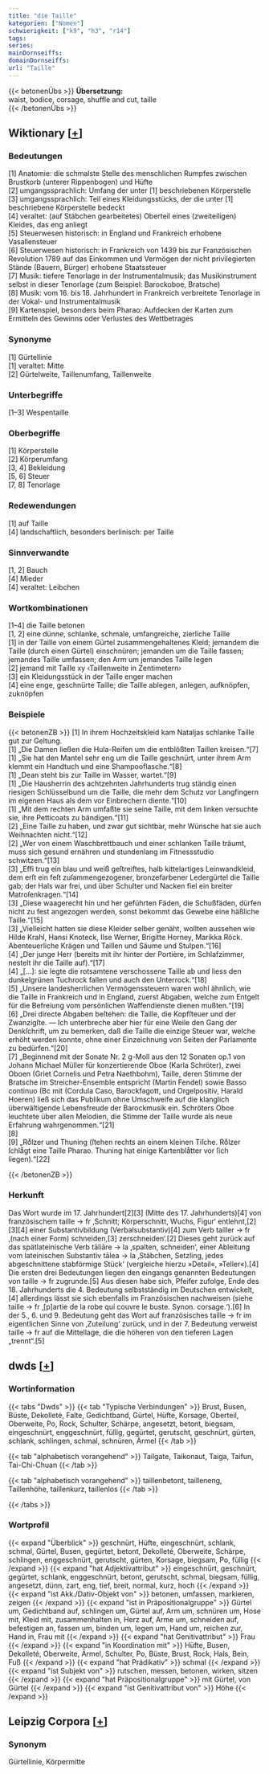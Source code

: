 ```yaml
---
title: "die Taille"
kategorien: ["Nomen"]
schwierigkeit: ["k9", "h3", "r14"]
tags:
series:
mainDornseiffs:
domainDornseiffs:
url: "Taille"
---
```


{{< betonenÜbs >}}
**Übersetzung:**  
waist, bodice, corsage, shuffle and cut, taille  
{{< /betonenÜbs >}}

## Wiktionary [[+](https://de.wiktionary.org/wiki/Taille)]

### Bedeutungen
[1] Anatomie: die schmalste Stelle des menschlichen Rumpfes zwischen Brustkorb (unterer Rippenbogen) und Hüfte  
[2] umgangssprachlich: Umfang der unter [1] beschriebenen Körperstelle  
[3] umgangssprachlich: Teil eines Kleidungsstücks, der die unter [1] beschriebene Körperstelle bedeckt  
[4] veraltet: (auf Stäbchen gearbeitetes) Oberteil eines (zweiteiligen) Kleides, das eng anliegt  
[5] Steuerwesen historisch: in England und Frankreich erhobene Vasallensteuer  
[6] Steuerwesen historisch: in Frankreich von 1439 bis zur Französischen Revolution 1789 auf das Einkommen und Vermögen der nicht privilegierten Stände (Bauern, Bürger) erhobene Staatssteuer  
[7] Musik: tiefere Tenorlage in der Instrumentalmusik; das Musikinstrument selbst in dieser Tenorlage (zum Beispiel: Barockoboe, Bratsche)  
[8] Musik: vom 16. bis 18. Jahrhundert in Frankreich verbreitete Tenorlage in der Vokal- und Instrumentalmusik  
[9] Kartenspiel, besonders beim Pharao: Aufdecken der Karten zum Ermitteln des Gewinns oder Verlustes des Wettbetrages  

### Synonyme
[1] Gürtellinie  
[1] veraltet: Mitte  
[2] Gürtelweite, Taillenumfang, Taillenweite  

### Unterbegriffe
[1–3] Wespentaille  

### Oberbegriffe
[1] Körperstelle  
[2] Körperumfang  
[3, 4] Bekleidung  
[5, 6] Steuer  
[7, 8] Tenorlage  

### Redewendungen
[1] auf Taille  
[4] landschaftlich, besonders berlinisch: per Taille  

### Sinnverwandte
[1, 2] Bauch  
[4] Mieder  
[4] veraltet: Leibchen  

### Wortkombinationen
[1–4] die Taille betonen  
[1, 2] eine dünne, schlanke, schmale, umfangreiche, zierliche Taille  
[1] in der Taille von einem Gürtel zusammengehaltenes Kleid; jemandem die Taille (durch einen Gürtel) einschnüren; jemanden um die Taille fassen; jemandes Taille umfassen; den Arm um jemandes Taille legen  
[2] jemand mit Taille xy ‹Taillenweite in Zentimetern›  
[3] ein Kleidungsstück in der Taille enger machen  
[4] eine enge, geschnürte Taille; die Taille ablegen, anlegen, aufknöpfen, zuknöpfen  

### Beispiele
{{< betonenZB >}}
[1] In ihrem Hochzeitskleid kam Nataljas schlanke Taille gut zur Geltung.  
[1] „Die Damen ließen die Hula-Reifen um die entblößten Taillen kreisen.“[7]  
[1] „Sie hat den Mantel sehr eng um die Taille geschnürt, unter ihrem Arm klemmt ein Handtuch und eine Shampooflasche.“[8]  
[1] „Dean steht bis zur Taille im Wasser, wartet.“[9]  
[1] „Die Hausherrin des achtzehnten Jahrhunderts trug ständig einen riesigen Schlüsselbund um die Taille, die mehr dem Schutz vor Langfingern im eigenen Haus als dem vor Einbrechern diente.“[10]  
[1] „Mit dem rechten Arm umfaßte sie seine Taille, mit dem linken versuchte sie, ihre Petticoats zu bändigen.“[11]  
[2] „Eine Taille zu haben, und zwar gut sichtbar, mehr Wünsche hat sie auch Weihnachten nicht.“[12]  
[2] „Wer von einem Waschbrettbauch und einer schlanken Taille träumt, muss sich gesund ernähren und stundenlang im Fitnessstudio schwitzen.“[13]  
[3] „Effi trug ein blau und weiß geſtreiftes, halb kittelartiges Leinwandkleid, dem erſt ein feſt zuſammengezogener, bronzefarbener Ledergürtel die Taille gab; der Hals war frei, und über Schulter und Nacken fiel ein breiter Matroſenkragen.“[14]  
[3] „Diese waagerecht hin und her geführten Fäden, die Schußfäden, dürfen nicht zu fest angezogen werden, sonst bekommt das Gewebe eine häßliche Taille.“[15]  
[3] „Vielleicht hatten sie diese Kleider selber genäht, wollten aussehen wie Hilde Krahl, Hansi Knoteck, Ilse Werner, Brigitte Horney, Marikka Röck. Abenteuerliche Krägen und Taillen und Säume und Stulpen.“[16]  
[4] „Der junge Herr (bereits mit ihr hinter der Portière, im Schlafzimmer, nestelt ihr die Taille auf).“[17]  
[4] „[…]: sie legte die rotsamtene verschossene Taille ab und liess den dunkelgrünen Tuchrock fallen und auch den Unterrock.“[18]  
[5] „Unsere landesherrlichen Vermögenssteuern waren wohl ähnlich, wie die Taille in Frankreich und in England, zuerst Abgaben, welche zum Entgelt für die Befreiung vom persönlichen Waffendienste dienen mußten.“[19]  
[6] „Drei directe Abgaben beſtehen: die Taille, die Kopfſteuer und der Zwanzigſte. — Ich unterbreche aber hier für eine Weile den Gang der Denkſchrift, um zu bemerken, daß die Taille die einzige Steuer war, welche erhöht werden konnte, ohne einer Einzeichnung von Seiten der Parlamente zu bedürfen.“[20]  
[7] „Beginnend mit der Sonate Nr. 2 g-Moll aus den 12 Sonaten op.1 von Johann Michael Müller für konzertierende Oboe (Karla Schröter), zwei Oboen (Griet Cornelis und Petra Naethbohm), Taille, deren Stimme der Bratsche im Streicher-Ensemble entspricht (Martin Fendel) sowie Basso continuo (Bc mit (Cordula Caso, Barockfagott, und Orgelpositiv, Harald Hoeren) ließ sich das Publikum ohne Umschweife auf die klanglich überwältigende Lebensfreude der Barockmusik ein. Schröters Oboe leuchtete über allen Melodien, die Stimme der Taille wurde als neue Erfahrung wahrgenommen.“[21]  
[8]  
[9] „Roͤlzer und Thuning (ſtehen rechts an einem kleinen Tiſche. Roͤlzer ſchlaͤgt eine Taille Pharao. Thuning hat einige Kartenblaͤtter vor ſich liegen).“[22]  

{{< /betonenZB >}}
### Herkunft
Das Wort wurde im 17. Jahrhundert[2][3] (Mitte des 17. Jahrhunderts)[4] von französischem taille → fr ‚Schnitt; Körperschnitt, Wuchs, Figur‘ entlehnt,[2][3][4] einer Substantivbildung (Verbalsubstantiv)[4] zum Verb tailler → fr ‚(nach einer Form) schneiden,[3] zerschneiden‘.[2] Dieses geht zurück auf das spätlateinische Verb tāliāre → la ‚spalten, schneiden‘, einer Ableitung vom lateinischen Substantiv tālea → la ‚Stäbchen, Setzling, jedes abgeschnittene stabförmige Stück‘ (vergleiche hierzu »Detail«, »Teller«).[4]  
Die ersten drei Bedeutungen liegen den eingangs genannten Bedeutungen von taille → fr zugrunde.[5] Aus diesen habe sich, Pfeifer zufolge, Ende des 18. Jahrhunderts die 4. Bedeutung selbstständig im Deutschen entwickelt,[4] allerdings lässt sie sich ebenfalls im Französischen nachweisen (siehe taille → fr ‚[p]artie de la robe qui couvre le buste. Synon. corsage.‘).[6] In der 5., 6. und 9. Bedeutung geht das Wort auf französisches taille → fr im eigentlichen Sinne von ‚Zuteilung‘ zurück, und in der 7. Bedeutung verweist taille → fr auf die Mittellage, die die höheren von den tieferen Lagen „trennt“.[5]  



## dwds [[+](https://www.dwds.de/wb/Taille)]

### Wortinformation
{{< tabs "Dwds" >}}
{{< tab "Typische Verbindungen" >}}
Brust, Busen, Büste, Dekolleté, Falte, Gedichtband, Gürtel, Hüfte, Korsage, Oberteil, Oberweite, Po, Rock, Schulter, Schärpe, angesetzt, betont, biegsam, eingeschnürt, enggeschnürt, füllig, gegürtet, gerutscht, geschnürt, gürten, schlank, schlingen, schmal, schnüren, Ärmel
{{< /tab >}}

{{< tab "alphabetisch vorangehend" >}}
Tailgate, Taikonaut, Taiga, Taifun, Tai-Chi-Chuan
{{< /tab >}}

{{< tab "alphabetisch vorangehend" >}}
taillenbetont, tailleneng, Taillenhöhe, taillenkurz, taillenlos
{{< /tab >}}

{{< /tabs >}}

### Wortprofil
{{< expand "Überblick" >}} geschnürt, Hüfte, eingeschnürt, schlank, schmal, Gürtel, Busen, gegürtet, betont, Dekolleté, Oberweite, Schärpe, schlingen, enggeschnürt, gerutscht, gürten, Korsage, biegsam, Po, füllig {{< /expand >}}
{{< expand "hat Adjektivattribut" >}} eingeschnürt, geschnürt, gegürtet, schlank, enggeschnürt, betont, gerutscht, schmal, biegsam, füllig, angesetzt, dünn, zart, eng, tief, breit, normal, kurz, hoch {{< /expand >}}
{{< expand "ist Akk./Dativ-Objekt von" >}} betonen, umfassen, markieren, zeigen {{< /expand >}}
{{< expand "ist in Präpositionalgruppe" >}} Gürtel um, Gedichtband auf, schlingen um, Gürtel auf, Arm um, schnüren um, Hose mit, Kleid mit, zusammenhalten in, Herz auf, Arme um, schneiden auf, befestigen an, fassen um, binden um, legen um, Hand um, reichen zur, Hand in, Frau mit {{< /expand >}}
{{< expand "hat Genitivattribut" >}} Frau {{< /expand >}}
{{< expand "in Koordination mit" >}} Hüfte, Busen, Dekolleté, Oberweite, Ärmel, Schulter, Po, Büste, Brust, Rock, Hals, Bein, Fuß {{< /expand >}}
{{< expand "hat Prädikativ" >}} schmal {{< /expand >}}
{{< expand "ist Subjekt von" >}} rutschen, messen, betonen, wirken, sitzen {{< /expand >}}
{{< expand "hat Präpositionalgruppe" >}} mit Gürtel, von Gürtel {{< /expand >}}
{{< expand "ist Genitivattribut von" >}} Höhe {{< /expand >}}

## Leipzig Corpora [[+](https://corpora.uni-leipzig.de/en/res?word=Taille&corpusId=deu_newscrawl-public_2018)]


### Synonym
Gürtellinie, Körpermitte

